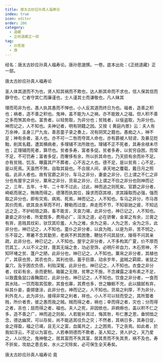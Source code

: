 ```yaml
---
title: 唐太古妙应孙真人福寿论
index: true
icon: editor
order: 206
category:
  - 道藏
  - 正统道藏正一部
tag:
  - 孙思邈
  - 唐
---
```


经名：唐太古妙应孙真人福寿论。唐孙思邈撰。一卷。底本出处：《正统道藏》正一部。  

唐太古妙应孙真人福寿论  

圣人体其道而不为也，贤人知其祸而不欺也，达人断其命而不求也，信人保其信而静守也，仁者守其仁而廉谨也，士人谨其士而谦敬也，凡人昧其  

理而苟非为也，愚人执其愚而不惮也，小人反其道而终日为也。福者，造善之积也；祸者，造不善之积也。鬼神，盖不能为人之祸，亦不能致人之福，但人积不善之多而煞其命也。富贵者，以轻势取，为非分也；贫贱者，以佞盗取，为非分也。神而记之，人不知也。夫神记者，明有阴籍之因。又按《 黄庭内景》云：夫人有万余神，主身三尸九虫，善恶童子录之奏上，况有阴冥之籍也。愚痴之人，神不足；神有余者，圣人也。亦不可一二咎而夺其人命也，亦有爵被人轻谤，及暴见贬黜，削其名籍，遭其横病者，多理辅不法所致也。理辅不正不死者，其寿余禄未尽也；正理辅而死者，算尽也。贫者多寿，富者多促。贫者多寿，以贫穷自困，而常不足，不可罚寿；富者多促，而奢侈有余，所以折其命也，乃天损有余而补不足。亦有贫贱、饥冻、曝露其尸不葬者，心不吉之人也。德不足，是以贫焉；心不足，是以死焉。天虽然不煞，自取其毙也。不合居人间，承天地之覆载，戴日月之照临，此非人者也。故有官爵之非分，车马之非分，妻妾之非分，已上谓之不仁之非分也有屋宇之非分，粟帛之非分，货易之非分，已上谓之不俭之非分也则神而记之，三年、五年、十年、二十年不过此，过此，神而追之则死矣。官爵之非分者，崎岖而居之，贿赂而得之，德薄而执其位，躁求而窃其禄，求其躁取而必强，强而取之非分也，即有灾焉、病焉、死焉，神而记之，人不知也。车马之非分，市马吝其价而焉，欲其良水草而不时，鞭勒而过度，奔走而不节，不知驱驰之疲，不知远近之乏，不护崄阻之路，畜不能言，天哀力竭，此非分也，神已记之，人不知也。妻妾之非分者，所爱既多，费用必广，淫泆之道，必在骄奢，金翠之有余，兰膏之有弃，恶贱其纹彩，驮饮其珍羞，人为之难，余为之易，人为之苦，汆为之乐，此非分也，神已记之，人不知也。童仆之非分者，以良为贱，以是为非，苦不悯之，乐不容之，寒暑不念其勤劳，老病不矜其困惫，鞭挞不问其屈伏，陵辱不问其亲疏，此非分也，神已记之，人不知也。屋宇之非分者，人不多构其广夏，价不厚而罚其工，人以不义之财，葺其无端之舍，功必至饰，必明斤斧血力，木石劳神，不知环堵之贫、蓬户之陋，此非分也，神已记之，人不知也。粟帛之非分者，其植也广，其获也劳，其农也负，其利也倍，蓄乎巨廪，动余岁年，盗贼之羁縻，雀鼠之巢穴，及乎困农负债，利陷深冤，此非分也，神已记之，人不知也。衣食之非分者，纹彩有余，余而更制，箱箧之无限，贫寒之不施，不念裸露之凌布素之不足，以致蠹鱼鼠口香黤腐烂，此非分也，神已记之，人不知也。饮食之非分者，一食而其水陆，一饮而取其弦歌，其食也寡，其费也多，世之糠粝不充，此以膻腻有弃，纵其仆妾，委掷堡涂，此非分也，神而记之，人不知也。货易之利厚，不为非分，利外克人，此为非分。接得非常之利者，祥也。小人不可以轻而受之，其所鬻者贱，所价者贵，彼之愚而我之贼。贼而得之者，祸也；幸而得之者，灾也；分而得之者，吉也；屈而得之者，福也。夫人之死，非因依也，非痾瘵也，盖以积不仁之多，造不善之广，神而追之则矣。人若能补其过，悔其咎，布仁惠之恩，垂悯恤之念，德达幽冥，可以存矣，尚不能逃其往负之灾；不然者，其祸日多，其寿日促，金之得盈，福之已竭，且无义之富，血属共之，上之困焉，下之丧焉。如此者，於我如浮云，不足以为富也。人若奉阴德而不欺者，圣人知之，贤人护之，天乃爱之，人以悦之，鬼神敬之，居其富而不失其富，居其贵而不失其贵，祸不及也，寿不折矣，攻劫之患去矣，水火之灾除矣，必可保生全天寿矣。  

唐太古妙应孙真人福寿论 竟  
